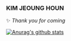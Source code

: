 <!-- 
 [![Hits](https://hits.seeyoufarm.com/api/count/incr/badge.svg?url=https%3A%2F%2Fgithub.com%2Fjhva%2Fhit-counter&count_bg=%2379C83D&title_bg=%23555555&icon=&icon_color=%23FFFFFF&title=hits&edge_flat=false)](https://hits.seeyoufarm.com)
 -->
 ### KIM JEOUNG HOUN

✨ _Thank you for coming_ 
  

<!-- 
<img src="https://img.shields.io/badge/React-61DAFB?style=flat-square&logo=React&logoColor=white"/> &nbsp;
<img src="https://img.shields.io/badge/ReactNative-blue?style=flat-square&logo=React&logoColor=white"/> &nbsp;
<img src="https://img.shields.io/badge/TypeScript-3178C6?style=flat-square&logo=typescript&logoColor=white"/> &nbsp;
<img src="https://img.shields.io/badge/VueJS-4FC08D?style=flat-square&logo=Vue.js&logoColor=white"/> &nbsp;  



<img src="https://img.shields.io/badge/SpringBoot-6DB33F?style=flat-square&logo=SpringBoot&logoColor=white"/> &nbsp;
<img src="https://img.shields.io/badge/express-000000?style=flat-square&logo=express&logoColor=white"/> &nbsp; 




<img src="https://img.shields.io/badge/docker-2496ED?style=flat-square&logo=docker&logoColor=white"/> &nbsp;  

<img src="https://img.shields.io/badge/Mysql-4479A1?style=flat-square&logo=Mysql&logoColor=white"/> &nbsp;






<img src="https://img.shields.io/badge/kubernetes-326CE5?style=flat-square&logo=kubernetes&logoColor=white"/> &nbsp;
 -->

[![Anurag's github stats](https://github-readme-stats.vercel.app/api?username=jhva)](https://github.com/anuraghazra/github-readme-stats)



<!--
**100dongwoo/100dongwoo** is a ✨ _special_ ✨ repository because its `README.md` (this file) appears on your GitHub profile.

Here are some ideas to get you started:

- 🔭 I’m currently working on ...
- 🌱 I’m currently learning ...
- 👯 I’m looking to collaborate on ...
- 🤔 I’m looking for help with ...
- 💬 Ask me about ...
- 📫 How to reach me: ...
- 😄 Pronouns: ...
- ⚡ Fun fact: ...
-->
